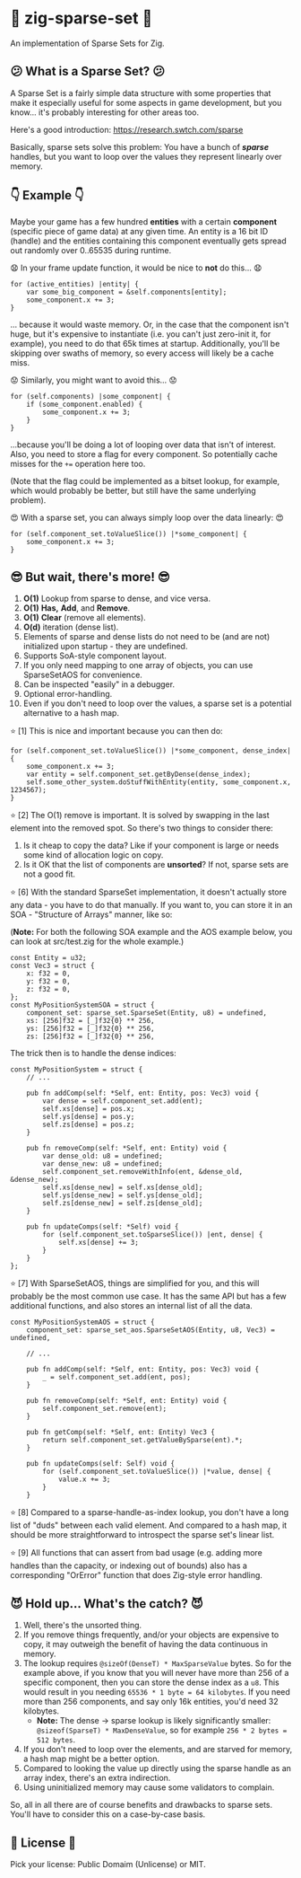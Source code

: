 # :ferris_wheel: zig-sparse-set :ferris_wheel:

An implementation of Sparse Sets for Zig.

## :confused: What is a Sparse Set? :confused:

A Sparse Set is a fairly simple data structure with some properties that make it especially useful for some aspects in game development, but you know... it's probably interesting for other areas too.

Here's a good introduction: https://research.swtch.com/sparse

Basically, sparse sets solve this problem: You have a bunch of ***sparse*** handles, but you want to loop over the values they represent linearly over memory.

## :point_down: Example :point_down:

Maybe your game has a few hundred **entities** with a certain **component** (specific piece of game data) at any given time. An entity is a 16 bit ID (handle) and the entities containing this component eventually gets spread out randomly over 0..65535 during runtime.

:anguished: In your frame update function, it would be nice to **not** do this... :anguished:

```zig
for (active_entities) |entity| {
    var some_big_component = &self.components[entity];
    some_component.x += 3;
}
```

... because it would waste memory. Or, in the case that the component isn't huge, but it's expensive to instantiate (i.e. you can't just zero-init it, for example), you need to do that 65k times at startup. Additionally, you'll be skipping over swaths of memory, so every access will likely be a cache miss.

:worried: Similarly, you might want to avoid this... :worried:

```zig
for (self.components) |some_component| {
    if (some_component.enabled) {
        some_component.x += 3;
    }
}
```

...because you'll be doing a lot of looping over data that isn't of interest. Also, you need to store a flag for every component. So potentially cache misses for the `+=` operation here too.

(Note that the flag could be implemented as a bitset lookup, for example, which would probably be better, but still have the same underlying problem).

:heart_eyes: With a sparse set, you can always simply loop over the data linearly: :heart_eyes:

```zig
for (self.component_set.toValueSlice()) |*some_component| {
    some_component.x += 3;
}
```

##  :sunglasses: But wait, there's more! :sunglasses:

1) **O(1)** Lookup from sparse to dense, and vice versa.
2) **O(1)** **Has,** **Add**, and **Remove**.
3) **O(1)** **Clear** (remove all elements).
4) **O(d)** iteration (dense list).
5) Elements of sparse and dense lists do not need to be (and are not) initialized upon startup - they are undefined.
6) Supports SoA-style component layout.
7) If you only need mapping to one array of objects, you can use SparseSetAOS for convenience.
8) Can be inspected "easily" in a debugger.
9) Optional error-handling.
10) Even if you don't need to loop over the values, a sparse set is a potential alternative to a hash map.

:star: [1] This is nice and important because you can then do:

```zig
for (self.component_set.toValueSlice()) |*some_component, dense_index| {
    some_component.x += 3;
    var entity = self.component_set.getByDense(dense_index);
    self.some_other_system.doStuffWithEntity(entity, some_component.x, 1234567);
}
```

:star: [2] The O(1) remove is important. It is solved by swapping in the last element into the removed spot. So there's two things to consider there:

1) Is it cheap to copy the data? Like if your component is large or needs some kind of allocation logic on copy.
2) Is it OK that the list of components are **unsorted**? If not, sparse sets are not a good fit.

:star: [6] With the standard SparseSet implementation, it doesn't actually store any data - you have to do that manually. If you want to, you can store it in an SOA - "Structure of Arrays" manner, like so:

(**Note:** For both the following SOA example and the AOS example below, you can look at src/test.zig for the whole example.)

```zig
const Entity = u32;
const Vec3 = struct {
    x: f32 = 0,
    y: f32 = 0,
    z: f32 = 0,
};
const MyPositionSystemSOA = struct {
    component_set: sparse_set.SparseSet(Entity, u8) = undefined,
    xs: [256]f32 = [_]f32{0} ** 256,
    ys: [256]f32 = [_]f32{0} ** 256,
    zs: [256]f32 = [_]f32{0} ** 256,
```

The trick then is to handle the dense indices:

```zig
const MyPositionSystem = struct {
    // ...

    pub fn addComp(self: *Self, ent: Entity, pos: Vec3) void {
        var dense = self.component_set.add(ent);
        self.xs[dense] = pos.x;
        self.ys[dense] = pos.y;
        self.zs[dense] = pos.z;
    }

    pub fn removeComp(self: *Self, ent: Entity) void {
        var dense_old: u8 = undefined;
        var dense_new: u8 = undefined;
        self.component_set.removeWithInfo(ent, &dense_old, &dense_new);
        self.xs[dense_new] = self.xs[dense_old];
        self.ys[dense_new] = self.ys[dense_old];
        self.zs[dense_new] = self.zs[dense_old];
    }

    pub fn updateComps(self: *Self) void {
        for (self.component_set.toSparseSlice()) |ent, dense| {
            self.xs[dense] += 3;
        }
    }
};
```

:star: [7] With SparseSetAOS, things are simplified for you, and this will probably be the most common use case. It has the same API but has a few additional functions, and also stores an internal list of all the data.

```zig
const MyPositionSystemAOS = struct {
    component_set: sparse_set_aos.SparseSetAOS(Entity, u8, Vec3) = undefined,

    // ...

    pub fn addComp(self: *Self, ent: Entity, pos: Vec3) void {
        _ = self.component_set.add(ent, pos);
    }

    pub fn removeComp(self: *Self, ent: Entity) void {
        self.component_set.remove(ent);
    }

    pub fn getComp(self: *Self, ent: Entity) Vec3 {
        return self.component_set.getValueBySparse(ent).*;
    }

    pub fn updateComps(self: Self) void {
        for (self.component_set.toValueSlice()) |*value, dense| {
            value.x += 3;
        }
    }
```

:star: [8] Compared to a sparse-handle-as-index lookup, you don't have a long list of "duds" between each valid element. And compared to a hash map, it should be more straightforward to introspect the sparse set's linear list.

:star: [9] All functions that can assert from bad usage (e.g. adding more handles than the capacity, or indexing out of bounds) also has a corresponding "OrError" function that does Zig-style error handling.

## :smiling_imp: Hold up... What's the catch? :smiling_imp:

1) Well, there's the unsorted thing.
2) If you remove things frequently, and/or your objects are expensive to copy, it may outweigh the benefit of having the data continuous in memory.
3) The lookup requires `@sizeOf(DenseT) * MaxSparseValue` bytes. So for the example above, if you know that you will never have more than 256 of a specific component, then you can store the dense index as a `u8`. This would result in you needing `65536 * 1 byte = 64 kilobytes`. If you need more than 256 components, and say only 16k entities, you'd need 32 kilobytes.
    * **Note:** The dense -> sparse lookup is likely significantly smaller: `@sizeof(SparseT) * MaxDenseValue`, so for example `256 * 2 bytes = 512 bytes`.
4) If you don't need to loop over the elements, and are starved for memory, a hash map might be a better option.
5) Compared to looking the value up directly using the sparse handle as an array index, there's an extra indirection.
6) Using uninitialized memory may cause some validators to complain.

So, all in all there are of course benefits and drawbacks to sparse sets. You'll have to consider this on a case-by-case basis.

## :page_with_curl: License :page_with_curl:

Pick your license: Public Domaim (Unlicense) or MIT.

